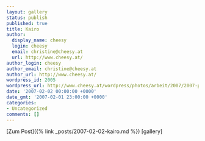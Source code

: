 ```yaml
---
layout: gallery
status: publish
published: true
title: Kairo
author:
  display_name: cheesy
  login: cheesy
  email: christine@cheesy.at
  url: http://www.cheesy.at/
author_login: cheesy
author_email: christine@cheesy.at
author_url: http://www.cheesy.at/
wordpress_id: 2005
wordpress_url: http://www.cheesy.at/wordpress/photos/arbeit/2007/2007-peptec1/cairo/
date: '2007-02-02 00:00:00 +0000'
date_gmt: '2007-02-01 23:00:00 +0000'
categories:
- Uncategorized
comments: []
---
```


[Zum Post]({% link _posts/2007-02-02-kairo.md %})
[gallery]<!--:-->
